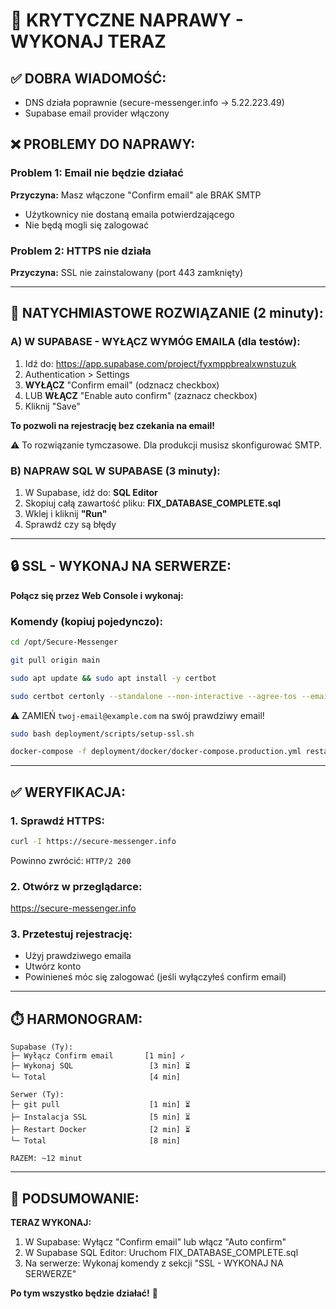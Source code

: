 # 🚨 KRYTYCZNE NAPRAWY - WYKONAJ TERAZ

## ✅ DOBRA WIADOMOŚĆ:
- DNS działa poprawnie (secure-messenger.info → 5.22.223.49)
- Supabase email provider włączony

## ❌ PROBLEMY DO NAPRAWY:

### Problem 1: Email nie będzie działać
**Przyczyna:** Masz włączone "Confirm email" ale BRAK SMTP
- Użytkownicy nie dostaną emaila potwierdzającego
- Nie będą mogli się zalogować

### Problem 2: HTTPS nie działa
**Przyczyna:** SSL nie zainstalowany (port 443 zamknięty)

---

## 🚀 NATYCHMIASTOWE ROZWIĄZANIE (2 minuty):

### A) W SUPABASE - WYŁĄCZ WYMÓG EMAILA (dla testów):

1. Idź do: https://app.supabase.com/project/fyxmppbrealxwnstuzuk
2. Authentication > Settings
3. **WYŁĄCZ** "Confirm email" (odznacz checkbox)
4. LUB **WŁĄCZ** "Enable auto confirm" (zaznacz checkbox)
5. Kliknij "Save"

**To pozwoli na rejestrację bez czekania na email!**

⚠️ To rozwiązanie tymczasowe. Dla produkcji musisz skonfigurować SMTP.

### B) NAPRAW SQL W SUPABASE (3 minuty):

1. W Supabase, idź do: **SQL Editor**
2. Skopiuj całą zawartość pliku: **FIX_DATABASE_COMPLETE.sql**
3. Wklej i kliknij **"Run"**
4. Sprawdź czy są błędy

---

## 🔒 SSL - WYKONAJ NA SERWERZE:

**Połącz się przez Web Console i wykonaj:**

### Komendy (kopiuj pojedynczo):

```bash
cd /opt/Secure-Messenger
```

```bash
git pull origin main
```

```bash
sudo apt update && sudo apt install -y certbot
```

```bash
sudo certbot certonly --standalone --non-interactive --agree-tos --email twoj-email@example.com -d secure-messenger.info -d www.secure-messenger.info
```

⚠️ ZAMIEŃ `twoj-email@example.com` na swój prawdziwy email!

```bash
sudo bash deployment/scripts/setup-ssl.sh
```

```bash
docker-compose -f deployment/docker/docker-compose.production.yml restart
```

---

## ✅ WERYFIKACJA:

### 1. Sprawdź HTTPS:
```bash
curl -I https://secure-messenger.info
```

Powinno zwrócić: `HTTP/2 200`

### 2. Otwórz w przeglądarce:
https://secure-messenger.info

### 3. Przetestuj rejestrację:
- Użyj prawdziwego emaila
- Utwórz konto
- Powinieneś móc się zalogować (jeśli wyłączyłeś confirm email)

---

## ⏱️ HARMONOGRAM:

```
Supabase (Ty):
├─ Wyłącz Confirm email       [1 min] ✓
├─ Wykonaj SQL                 [3 min] ⏳
└─ Total                       [4 min]

Serwer (Ty):  
├─ git pull                    [1 min] ⏳
├─ Instalacja SSL              [5 min] ⏳
├─ Restart Docker              [2 min] ⏳
└─ Total                       [8 min]

RAZEM: ~12 minut
```

---

## 📝 PODSUMOWANIE:

**TERAZ WYKONAJ:**
1. W Supabase: Wyłącz "Confirm email" lub włącz "Auto confirm"
2. W Supabase SQL Editor: Uruchom FIX_DATABASE_COMPLETE.sql
3. Na serwerze: Wykonaj komendy z sekcji "SSL - WYKONAJ NA SERWERZE"

**Po tym wszystko będzie działać!** 🎯

